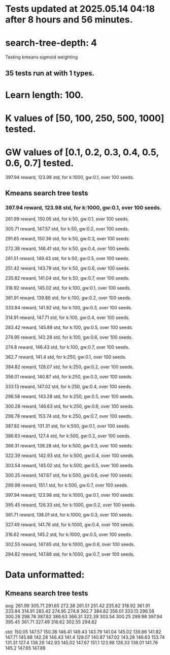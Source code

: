 # Tests updated at 2025.05.14 04:18 after 8 hours and 56 minutes.
# search-tree-depth: 4
Testing kmeans sigmoid weighting
## 35 tests run at with 1 types.
# Learn length: 100.
# K values of [50, 100, 250, 500, 1000] tested.
# GW values of [0.1, 0.2, 0.3, 0.4, 0.5, 0.6, 0.7] tested.

397.94 reward, 123.98 std, for k:1000, gw:0.1, over 100 seeds.


## Kmeans search tree tests
### 397.94 reward, 123.98 std, for k:1000, gw:0.1, over 100 seeds.

261.99 reward, 150.05 std, for k:50, gw:0.1, over 100 seeds.

305.71 reward, 147.57 std, for k:50, gw:0.2, over 100 seeds.

291.65 reward, 150.36 std, for k:50, gw:0.3, over 100 seeds.

272.38 reward, 146.41 std, for k:50, gw:0.4, over 100 seeds.

261.51 reward, 149.43 std, for k:50, gw:0.5, over 100 seeds.

251.42 reward, 143.79 std, for k:50, gw:0.6, over 100 seeds.

235.82 reward, 141.04 std, for k:50, gw:0.7, over 100 seeds.

318.92 reward, 145.02 std, for k:100, gw:0.1, over 100 seeds.

361.91 reward, 139.86 std, for k:100, gw:0.2, over 100 seeds.

333.84 reward, 141.82 std, for k:100, gw:0.3, over 100 seeds.

314.91 reward, 147.71 std, for k:100, gw:0.4, over 100 seeds.

283.42 reward, 145.88 std, for k:100, gw:0.5, over 100 seeds.

274.95 reward, 142.28 std, for k:100, gw:0.6, over 100 seeds.

274.8 reward, 146.43 std, for k:100, gw:0.7, over 100 seeds.

362.7 reward, 141.4 std, for k:250, gw:0.1, over 100 seeds.

384.82 reward, 128.07 std, for k:250, gw:0.2, over 100 seeds.

356.01 reward, 140.87 std, for k:250, gw:0.3, over 100 seeds.

333.13 reward, 147.02 std, for k:250, gw:0.4, over 100 seeds.

296.58 reward, 143.28 std, for k:250, gw:0.5, over 100 seeds.

300.28 reward, 146.63 std, for k:250, gw:0.6, over 100 seeds.

298.78 reward, 153.74 std, for k:250, gw:0.7, over 100 seeds.

387.82 reward, 131.31 std, for k:500, gw:0.1, over 100 seeds.

386.63 reward, 127.4 std, for k:500, gw:0.2, over 100 seeds.

366.31 reward, 138.28 std, for k:500, gw:0.3, over 100 seeds.

322.39 reward, 142.93 std, for k:500, gw:0.4, over 100 seeds.

303.54 reward, 145.02 std, for k:500, gw:0.5, over 100 seeds.

300.25 reward, 147.67 std, for k:500, gw:0.6, over 100 seeds.

299.98 reward, 151.1 std, for k:500, gw:0.7, over 100 seeds.

397.94 reward, 123.98 std, for k:1000, gw:0.1, over 100 seeds.

395.45 reward, 126.33 std, for k:1000, gw:0.2, over 100 seeds.

361.71 reward, 138.01 std, for k:1000, gw:0.3, over 100 seeds.

327.49 reward, 141.76 std, for k:1000, gw:0.4, over 100 seeds.

316.62 reward, 145.2 std, for k:1000, gw:0.5, over 100 seeds.

302.55 reward, 147.65 std, for k:1000, gw:0.6, over 100 seeds.

294.82 reward, 147.88 std, for k:1000, gw:0.7, over 100 seeds.


# Data unformatted:



## Kmeans search tree tests
avg:
261.99
305.71
291.65
272.38
261.51
251.42
235.82
318.92
361.91
333.84
314.91
283.42
274.95
274.8
362.7
384.82
356.01
333.13
296.58
300.28
298.78
387.82
386.63
366.31
322.39
303.54
300.25
299.98
397.94
395.45
361.71
327.49
316.62
302.55
294.82

std:
150.05
147.57
150.36
146.41
149.43
143.79
141.04
145.02
139.86
141.82
147.71
145.88
142.28
146.43
141.4
128.07
140.87
147.02
143.28
146.63
153.74
131.31
127.4
138.28
142.93
145.02
147.67
151.1
123.98
126.33
138.01
141.76
145.2
147.65
147.88
